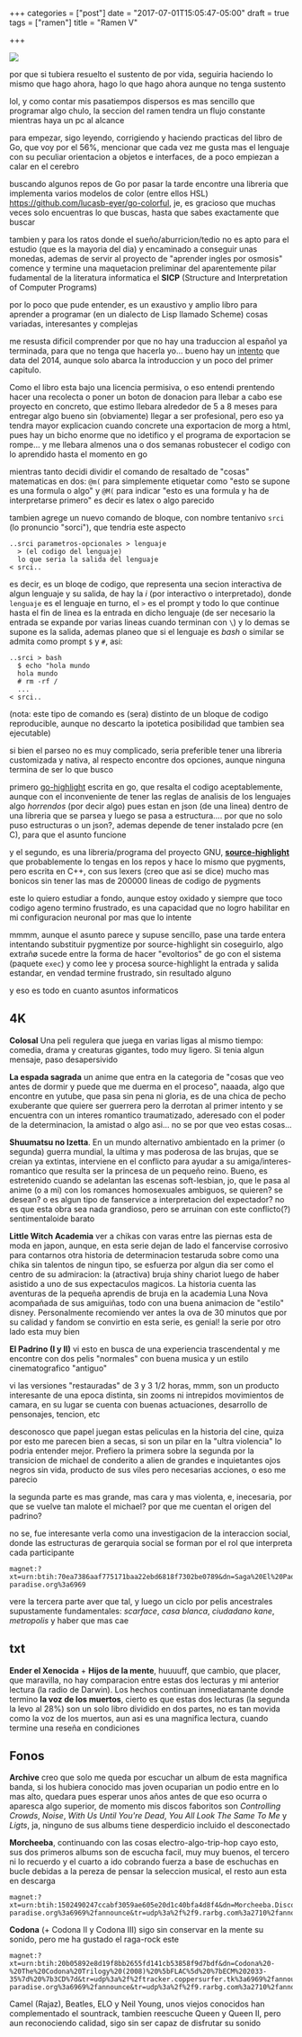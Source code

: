 +++
categories = ["post"]
date = "2017-07-01T15:05:47-05:00"
draft = true
tags = ["ramen"]
title = "Ramen V"

+++

![](/img/inbo.png)

por que si tubiera resuelto el sustento de por vida, seguiria haciendo lo mismo
que hago ahora, hago lo que hago ahora aunque no tenga sustento

lol, y como contar mis pasatiempos dispersos es mas sencillo que programar algo
chulo, la seccion del ramen tendra un flujo constante mientras haya un pc al
alcance

para empezar, sigo leyendo, corrigiendo y haciendo practicas del libro de Go,
que voy por el 56%, mencionar que cada vez me gusta mas el lenguaje con su
peculiar orientacion a objetos e interfaces, de a poco empiezan a calar en el
cerebro

buscando algunos repos de Go por pasar la tarde encontre una libreria que
implementa varios modelos de color (entre ellos HSL) https://github.com/lucasb-eyer/go-colorful,
je, es gracioso que muchas veces solo encuentras lo que buscas, hasta que sabes
exactamente que buscar

tambien y para los ratos donde el sueño/aburricion/tedio no es apto para el
estudio (que es la mayoria del dia) y encaminado a conseguir unas monedas,
ademas de servir al proyecto de "aprender ingles por osmosis" comence y
termine una maquetacion preliminar del aparentemente pilar fudamental de la
literatura informatica el **SICP** (Structure and Interpretation of Computer
Programs)

por lo poco que pude entender, es un exaustivo y amplio libro para aprender a
programar (en un dialecto de Lisp llamado Scheme) cosas variadas, interesantes y
complejas

me resusta dificil comprender por que no hay una traduccion al español ya
terminada, para que no tenga que hacerla yo... bueno hay un [intento](https://github.com/sarabander/sicp) que data del
2014, aunque solo abarca la introduccion y un poco del primer capitulo.

Como el libro esta bajo una licencia permisiva, o eso entendi prentendo hacer
una recolecta o poner un boton de donacion para llebar a cabo ese proyecto en
concreto, que estimo llebara alrededor de 5 a 8 meses para entregar algo bueno
sin (obviamente) llegar a ser profesional, pero eso ya tendra mayor explicacion
cuando concrete una exportacion de morg a html, pues hay un bicho enorme que no
idetifico y el programa de exportacion se rompe... y me llebara almenos una o
dos semanas robustecer el codigo con lo aprendido hasta el momento en go

mientras tanto decidi dividir el comando de resaltado de "cosas" matematicas en
dos: `@m(` para simplemente etiquetar como "esto se supone es una formula o algo"
y `@M(` para indicar "esto es una formula y ha de interpretarse primero" es
decir es latex o algo parecido

tambien agrege un nuevo comando de bloque, con nombre tentanivo `srci` (lo
pronuncio "sorci"), que tendria este aspecto

```
..srci parametros-opcionales > lenguaje
  > (el codigo del lenguaje)
  lo que seria la salida del lenguaje
< srci..
```

es decir, es un bloqe de codigo, que representa una secion interactiva de algun
lenguaje y su salida, de hay la *i* (por interactivo o interpretado), donde
`lenguaje` es el lenguaje en turno, el `>` es el prompt y todo lo que continue
hasta el fin de linea es la entrada en dicho lenguaje (de ser necesario la
entrada se expande por varias lineas cuando terminan con `\`) y lo demas se supone
es la salida, ademas planeo que si el lenguaje es *bash* o similar se admita
como prompt `$` y `#`, asi:

```
..srci > bash
  $ echo "hola mundo
  hola mundo
  # rm -rf /
  ...
< srci..
```

(nota: este tipo de comando es (sera) distinto de un bloque de codigo reproducible,
aunque no descarto la ipotetica posibilidad que tambien sea ejecutable)

si bien el parseo no es muy complicado, seria preferible tener una libreria
customizada y nativa, al respecto encontre dos opciones, aunque ninguna termina
de ser lo que busco

primero [go-highlight](https://github.com/d4l3k/go-highlight) escrita en go, que
resalta el codigo aceptablemente, aunque con el inconveniente de tener las
reglas de analisis de los lenguajes algo *horrendos* (por decir algo) pues estan
en json (de una linea) dentro de una libreria que se parsea y luego se pasa a
estructura.... por que no solo puso estructuras o un json?, ademas depende de
tener instalado pcre (en C), para que el asunto funcione

y el segundo, es una libreria/programa del proyecto GNU, [**source-highlight**](https://www.gnu.org/software/src-highlite/) que probablemente lo tengas en los
repos y hace lo mismo que pygments, pero escrita en C++, con sus lexers (creo
que asi se dice) mucho mas bonicos sin tener las mas de 200000 lineas de codigo
de pygments

este lo quiero estudiar a fondo, aunque estoy oxidado y siempre que toco codigo
ageno termino frustrado, es una capacidad que no logro habilitar en mi
configuracion neuronal por mas que lo intente

mmmm, aunque el asunto parece y supuse sencillo, pase una tarde entera
intentando substituir pygmentize por source-highlight sin coseguirlo, algo
extrañø sucede entre la forma de hacer "evoltorios" de go con el sistema
(paquete `exec`) y como lee y procesa source-highlight la entrada y salida
estandar, en vendad termine frustrado, sin resultado alguno

y eso es todo en cuanto asuntos informaticos

## 4K

**Colosal** Una peli regulera que juega en varias ligas al mismo tiempo:
comedia, drama y creaturas gigantes, todo muy ligero. Si tenia algun mensaje, paso
desapersivido

**La espada sagrada** un anime que entra en la categoria de "cosas que veo antes
de dormir y puede que me duerma en el proceso", naaada, algo que encontre en
yutube, que pasa sin pena ni gloria, es de una chica de pecho exuberante que
quiere ser guerrera pero la derrotan al primer intento y se encuentra con un
interes romantico traumatizado, aderesado con el poder de la determinacion, la
amistad o algo asi... no se por que veo estas cosas...

**Shuumatsu no Izetta**. En un mundo alternativo ambientado en la primer (o
segunda) guerra mundial, la ultima y mas poderosa de las brujas, que se creian
ya extintas, interviene en el conflicto para ayudar a su amiga/interes-romantico
que resulta ser la princesa de un pequeño reino. Bueno, es estretenido cuando se
adelantan las escenas soft-lesbian, jo, que le pasa al anime (o a mi) con los
romances homosexuales ambiguos, se quieren? se desean? o es algun tipo de
fanservice a interpretacion del expectador? no es que esta obra sea nada
grandioso, pero se arruinan con este conflicto(?) sentimentaloide barato

**Little Witch Academia** ver a chikas con varas entre las piernas esta de moda
en japon, aunque, en esta serie dejan de lado el fancervise corrosivo para
contarnos otra historia de determinacion testaruda sobre como una chika sin
talentos de ningun tipo, se esfuerza por algun dia ser como el centro de su
admiracion: la (atractiva) bruja shiny chariot luego de haber asistido a uno de
sus expectaculos magicos. La historia cuenta las aventuras de la pequeña
aprendis de bruja en la academia Luna Nova acompañada de sus amiguiñas, todo con
una buena animacion de "estilo" disney. Personalmente recomiendo ver antes la
ova de 30 minutos que por su calidad y fandom se convirtio en esta serie,
es genial! la serie por otro lado esta muy bien

**El Padrino (I y II)** vi esto en busca de una experiencia trascendental y me
encontre con dos pelis "normales" con buena musica y un estilo cinematografico
"antiguo"

vi las versiones "restauradas" de 3 y 3 1/2 horas, mmm, son un producto
interesante de una epoca distinta, sin zooms ni intrepidos movimientos de
camara, en su lugar se cuenta con buenas actuaciones, desarrollo de pensonajes,
tencion, etc

desconosco que papel juegan estas peliculas en la historia del cine, quiza por
esto me parecen bien a secas, si son un pilar en la "ultra violencia" lo podria
entender mejor. Prefiero la primera sobre la segunda por la transicion de
michael de conderito a alien de grandes e inquietantes ojos negros sin vida,
producto de sus viles pero necesarias acciones, o eso me parecio

la segunda parte es mas grande, mas cara y mas violenta, e, inecesaria, por que
se vuelve tan malote el michael? por que me cuentan el origen del padrino?

no se, fue interesante verla como una investigacion de la interaccion social,
donde las estructuras de gerarquia social se forman por el rol que interpreta
cada participante

    magnet:?xt=urn:btih:70ea7386aaf775171baa22ebd6818f7302be0789&dn=Saga%20El%20Padrino%20720p%20Latino&tr=udp%3a%2f%2ftracker.coppersurfer.tk%3a6969&tr=udp%3a%2f%2fopen.demonii.com%3a1337&tr=udp%3a%2f%2fexodus.desync.com%3a6969&tr=udp%3a%2f%2fzer0day.ch%3a1337&tr=udp%3a%2f%2ftracker.leechers-paradise.org%3a6969

vere la tercera parte aver que tal, y luego un ciclo por pelis ancestrales
supustamente fundamentales: *scarface*, *casa blanca*, *ciudadano kane*,
*metropolis* y haber que mas cae

## txt

**Ender el Xenocida** + **Hijos de la mente**, huuuuff, que cambio, que placer,
que maravilla, no hay comparacion entre estas dos lecturas y mi anterior lectura
(la radio de Darwin). Los hechos continuan inmediatamante donde termino **la voz
de los muertos**, cierto es que estas dos lecturas (la segunda la levo al 28%)
son un solo libro dividido en dos partes, no es tan movida como la voz de los
muertos, aun asi es una magnifica lectura, cuando termine una reseña en
condiciones

## Fonos

**Archive** creo que solo me queda por escuchar un album de esta magnifica
banda, si los hubiera conocido mas joven ocuparian un podio entre en lo mas alto,
quedara pues esperar unos años antes de que eso ocurra o aparesca algo superior,
de momento mis discos faboritos son *Controlling Crowds*, *Noise*, *With Us Until You're
Dead*, *You All Look The Same To Me* y *Ligts*, ja, ninguno de sus albums tiene
desperdicio incluido el desconectado

**Morcheeba**, continuando con las cosas electro-algo-trip-hop cayo esto, sus
dos primeros albums son de escucha facil, muy muy buenos, el tercero ni lo
recuerdo y el cuarto a ido cobrando fuerza a base de eschuchas en bucle debidas
a la pereza de pensar la seleccion musical, el resto aun esta en descarga

    magnet:?xt=urn:btih:1502490247ccabf3059ae605e20d1c40bfa4d8f4&dn=Morcheeba.Discography.Lossless&tr=udp%3a%2f%2ftracker.coppersurfer.tk%3a6969%2fannounce&tr=udp%3a%2f%2ftracker.opentrackr.org%3a1337%2fannounce&tr=udp%3a%2f%2ftracker.zer0day.to%3a1337%2fannounce&tr=udp%3a%2f%2ftracker.leechers-paradise.org%3a6969%2fannounce&tr=udp%3a%2f%2f9.rarbg.com%3a2710%2fannounce&tr=udp%3a%2f%2fexplodie.org%3a6969%2fannounce


**Codona** (+ Codona II y Codona III) sigo sin conservar en la mente su sonido,
pero me ha gustado el raga-rock este

    magnet:?xt=urn:btih:20b05892e8d19f8bb2655fd141cb53858f9d7bdf&dn=Codona%20-%20The%20Codona%20Trilogy%20(2008)%20%5bFLAC%5d%20%7bECM%202033-35%7d%20%7b3CD%7d&tr=udp%3a%2f%2ftracker.coppersurfer.tk%3a6969%2fannounce&tr=udp%3a%2f%2ftracker.opentrackr.org%3a1337%2fannounce&tr=udp%3a%2f%2ftracker.zer0day.to%3a1337%2fannounce&tr=udp%3a%2f%2ftracker.leechers-paradise.org%3a6969%2fannounce&tr=udp%3a%2f%2f9.rarbg.com%3a2710%2fannounce&tr=udp%3a%2f%2fexplodie.org%3a6969%2fannounce

Camel (Rajaz), Beatles, ELO y Neil Young, unos viejos conocidos han
complementado el sountrack, tambien reescuche Queen y Queen II, pero aun
reconociendo calidad, sigo sin ser capaz de disfrutar su sonido
